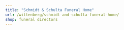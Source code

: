 ```yaml
---
title: "Schmidt & Schulta Funeral Home"
url: /wittenberg/schmidt-and-schulta-funeral-home/
shop: funeral directors
---
```

